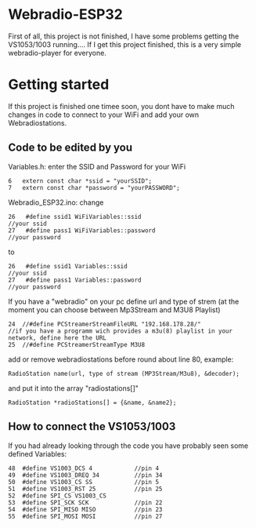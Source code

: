 Webradio-ESP32
==============

First of all, this project is not finished, I have some problems getting the
VS1053/1003 running.... If I get this project finished, this is a very simple
webradio-player for everyone.

Getting started
===============

If this project is finished one timee soon, you dont have to make much changes
in code to connect to your WiFi and add your own Webradiostations.

Code to be edited by you
--------------

Variables.h:
enter the SSID and Password for your WiFi
```
6   extern const char *ssid = "yourSSID";
7   extern const char *password = "yourPASSWORD";
```

Webradio_ESP32.ino:
change
```
26   #define ssid1 WiFiVariables::ssid                                      //your ssid
27   #define pass1 WiFiVariables::password                                  //your password
```
to
```
26   #define ssid1 Variables::ssid                                      //your ssid
27   #define pass1 Variables::password                                  //your password
```
If you have a "webradio" on your pc define url and type of strem (at the moment you can choose between Mp3Stream and M3U8 Playlist)
```
24  //#define PCStreamerStreamFileURL "192.168.178.28/"               //if you have a programm wich provides a m3u(8) playlist in your network, define here the URL
25  //#define PCStreamerStreamType M3U8
```
add or remove webradiostations before round about line 80, example:
```
RadioStation name(url, type of stream (MP3Stream/M3u8), &decoder);
```
and put it into the array "radiostations[]"
```
RadioStation *radioStations[] = {&name, &name2};
```

How to connect the VS1053/1003
----------
If you had already looking through the code you have probably seen some defined Variables:
```
48  #define VS1003_DCS 4            //pin 4
49  #define VS1003_DREQ 34          //pin 34
50  #define VS1003_CS SS            //pin 5
51  #define VS1003_RST 25           //pin 25
52  #define SPI_CS VS1003_CS
53  #define SPI_SCK SCK             //pin 22
54  #define SPI_MISO MISO           //pin 23
55  #define SPI_MOSI MOSI           //pin 27
```
